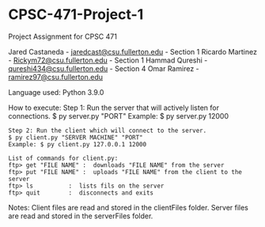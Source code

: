 # CPSC-471-Project-1
Project Assignment for CPSC 471 

Jared Castaneda - jaredcast@csu.fullerton.edu - Section 1
Ricardo Martinez - Rickym72@csu.fullerton.edu - Section 1
Hammad Qureshi - qureshi434@csu.fullerton.edu - Section 4
Omar Ramirez - ramirez97@csu.fullerton.edu

Language used: Python 3.9.0

How to execute: 
	Step 1: Run the server that will actively listen for connections.
	$ py server.py "PORT"
	Example: $ py server.py 12000

	Step 2: Run the client which will connect to the server.
	$ py client.py "SERVER MACHINE" "PORT"
	Example: $ py client.py 127.0.0.1 12000

	List of commands for client.py:
	ftp> get "FILE NAME" :	downloads "FILE NAME" from the server
	ftp> put "FILE NAME" :	uploads "FILE NAME" from the client to the server
	ftp> ls		     :	lists fils on the server
	ftp> quit	     :	disconnects and exits

Notes:
	Client files are read and stored in the clientFiles folder.
	Server files are read and stored in the serverFiles folder.
